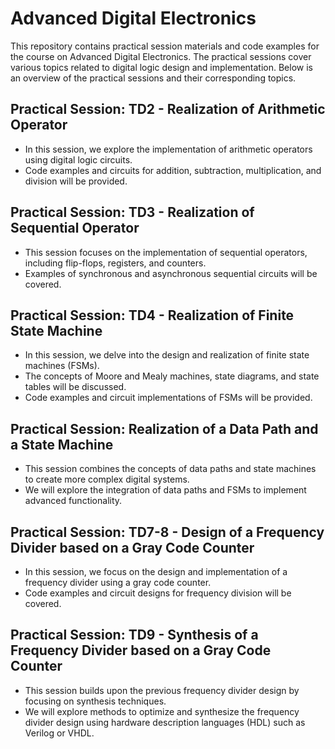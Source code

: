 # Advanced Digital Electronics

This repository contains practical session materials and code examples for the course on Advanced Digital Electronics. The practical sessions cover various topics related to digital logic design and implementation. Below is an overview of the practical sessions and their corresponding topics.

## Practical Session: TD2 - Realization of Arithmetic Operator
- In this session, we explore the implementation of arithmetic operators using digital logic circuits.
- Code examples and circuits for addition, subtraction, multiplication, and division will be provided.

## Practical Session: TD3 - Realization of Sequential Operator
- This session focuses on the implementation of sequential operators, including flip-flops, registers, and counters.
- Examples of synchronous and asynchronous sequential circuits will be covered.

## Practical Session: TD4 - Realization of Finite State Machine
- In this session, we delve into the design and realization of finite state machines (FSMs).
- The concepts of Moore and Mealy machines, state diagrams, and state tables will be discussed.
- Code examples and circuit implementations of FSMs will be provided.

## Practical Session: Realization of a Data Path and a State Machine
- This session combines the concepts of data paths and state machines to create more complex digital systems.
- We will explore the integration of data paths and FSMs to implement advanced functionality.

## Practical Session: TD7-8 - Design of a Frequency Divider based on a Gray Code Counter
- In this session, we focus on the design and implementation of a frequency divider using a gray code counter.
- Code examples and circuit designs for frequency division will be covered.

## Practical Session: TD9 - Synthesis of a Frequency Divider based on a Gray Code Counter
- This session builds upon the previous frequency divider design by focusing on synthesis techniques.
- We will explore methods to optimize and synthesize the frequency divider design using hardware description languages (HDL) such as Verilog or VHDL.

